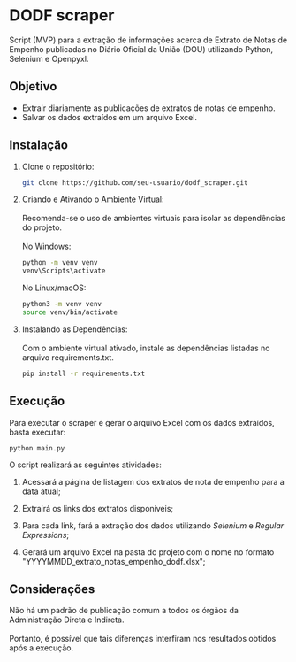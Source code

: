# DODF scraper
Script (MVP) para a extração de informações acerca de Extrato de Notas de Empenho publicadas no Diário Oficial da União (DOU) utilizando Python, Selenium e Openpyxl.

## Objetivo

- Extrair diariamente as publicações de extratos de notas de empenho.
- Salvar os dados extraídos em um arquivo Excel.

## Instalação
1. Clone o repositório:
   ```bash
   git clone https://github.com/seu-usuario/dodf_scraper.git
   ```

2. Criando e Ativando o Ambiente Virtual:<br><br>
    Recomenda-se o uso de ambientes virtuais para isolar as dependências do projeto.<br><br>
    No Windows:
    ```bash
    python -m venv venv
    venv\Scripts\activate
    ```

    No Linux/macOS:
    ```bash
    python3 -m venv venv
    source venv/bin/activate
    ```
3. Instalando as Dependências:<br><br>
    Com o ambiente virtual ativado, instale as dependências listadas no arquivo requirements.txt.<br>
    ```bash
    pip install -r requirements.txt

## Execução
Para executar o scraper e gerar o arquivo Excel com os dados extraídos, basta executar:<br>
    
    python main.py

O script realizará as seguintes atividades:

1. Acessará a página de listagem dos extratos de nota de empenho para a data atual;

2. Extrairá os links dos extratos disponíveis;

3. Para cada link, fará a extração dos dados utilizando _Selenium_ e _Regular Expressions_;

4. Gerará um arquivo Excel na pasta do projeto com o nome no formato "YYYYMMDD_extrato_notas_empenho_dodf.xlsx";

## Considerações

Não há um padrão de publicação comum a todos os órgãos da Administração Direta e Indireta.<br><br>
Portanto, é possível que tais diferenças interfiram nos resultados obtidos após a execução.
